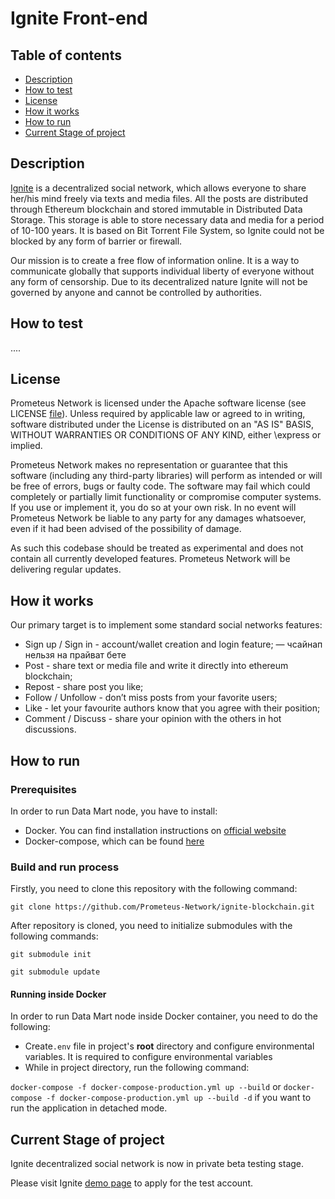 # Ignite Front-end

## Table of contents

- [Description](#description)
- [How to test](#how-to-test)
- [License](#license)
- [How it works](#how-it-works)
- [How to run](#how-to-run)
- [Current Stage of project](#current-stage-of-project)

## Description

[Ignite](http://ignite.so/) is a decentralized social network, which allows everyone to share her/his mind freely via texts and media files. All the posts are distributed through Ethereum blockchain and stored immutable in Distributed Data Storage. This storage is able to store necessary data and media for a period of 10-100 years. It is based on Bit Torrent File System, so Ignite could not be blocked by any form of barrier or firewall.

Our mission is to create a free flow of information online. It is a way to communicate globally that supports individual liberty of everyone without any form of censorship. Due to its decentralized nature Ignite will not be governed by anyone and cannot be controlled by authorities.

## How to test

....

## License

Prometeus Network is licensed under the Apache software license (see LICENSE [file](https://github.com/Prometeus-Network/prometeus/blob/master/LICENSE)). Unless required by applicable law or agreed to in writing, software distributed under the License is distributed on an "AS IS" BASIS, WITHOUT WARRANTIES OR CONDITIONS OF ANY KIND, either \express or implied.

Prometeus Network makes no representation or guarantee that this software (including any third-party libraries) will perform as intended or will be free of errors, bugs or faulty code. The software may fail which could completely or partially limit functionality or compromise computer systems. If you use or implement it, you do so at your own risk. In no event will Prometeus Network be liable to any party for any damages whatsoever, even if it had been advised of the possibility of damage.

As such this codebase should be treated as experimental and does not contain all currently developed features. Prometeus Network will be delivering regular updates.

## How it works

Our primary target is to implement some standard social networks features:

- Sign up / Sign in - account/wallet creation and login feature; — чсайнап нельзя на прайват бете
- Post - share text or media file and write it directly into ethereum blockchain;
- Repost - share post you like;
- Follow / Unfollow - don’t miss posts from your favorite users;
- Like - let your favourite authors know that you agree with their position;
- Comment / Discuss - share your opinion with the others in hot discussions.

## How to run

### Prerequisites

In order to run Data Mart node, you have to install:
- Docker. You can find installation instructions on [official website](https://docs.docker.com/install/)
- Docker-compose, which can be found [here](https://docs.docker.com/compose/install/)

### Build and run process

Firstly, you need to clone this repository with the following command:

```git clone https://github.com/Prometeus-Network/ignite-blockchain.git```

After repository is cloned, you need to initialize submodules with the following commands:

```git submodule init```

```git submodule update```

#### Running inside Docker

In order to run Data Mart node inside Docker container, you need to do the following:

- Create`.env` file in project's **root** directory and configure environmental variables. It is required to configure environmental variables 
- While in project directory, run the following command:

```docker-compose -f docker-compose-production.yml up --build```
or 
```docker-compose -f docker-compose-production.yml up --build -d``` 
if you want to run the application in detached mode.

## Current Stage of project

Ignite decentralized social network is now in  private beta testing stage. 

Please visit Ignite [demo page](http://beta.ignite.so/) to apply for the test account.
